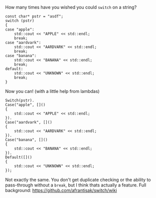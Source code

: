 How many times have you wished you could `switch` on a string?
```
const char* pstr = "asdf";
switch (pstr)
{
case "apple":
    std::cout << "APPLE" << std::endl;
    break;
case "aardvark":
    std::cout << "AARDVARK" << std::endl;
    break;
case "banana":
    std::cout << "BANANA" << std::endl;
    break;
default:
    std::cout << "UNKNOWN" << std::endl;
    break;
}
```
Now you can! (with a little help from lambdas)
```
Switch(pstr).
Case("apple", []()
{
    std::cout << "APPLE" << std::endl; 
}).
Case("aardvark", []()
{
    std::cout << "AARDVARK" << std::endl; 
}).
Case("banana", []()
{
    std::cout << "BANANA" << std::endl; 
}).
Default([]()
{
    std::cout << "UNKNOWN" << std::endl; 
});
```
Not exactly the same.  You don't get duplicate checking or the ability to pass-through without a `break`, but I think thats actually a feature. 
Full background: https://github.com/afrantisak/switch/wiki

